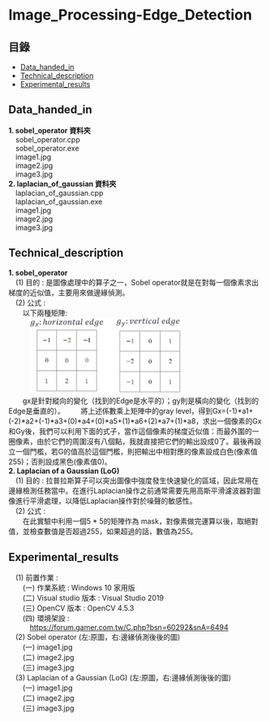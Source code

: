# Image_Processing-Edge_Detection
## 目錄
 - [Data_handed_in](#Data_handed_in)
 - [Technical_description](#Technical_description)
 - [Experimental_results](#Experimental_results)
## Data_handed_in  
**1. sobel_operator 資料夾**  
&emsp;sobel_operator.cpp    
&emsp;sobel_operator.exe    
&emsp;image1.jpg   
&emsp;image2.jpg   
&emsp;image3.jpg     
**2. laplacian_of_gaussian 資料夾**  
&emsp;laplacian_of_gaussian.cpp    
&emsp;laplacian_of_gaussian.exe    
&emsp;image1.jpg   
&emsp;image2.jpg   
&emsp;image3.jpg     
## Technical_description  
**1. sobel_operator**   
&emsp;(1) 目的 : 是圖像處理中的算子之一，Sobel operator就是在對每一個像素求出梯度的近似值，主要用來做邊緣偵測。   
&emsp;(2) 公式 :   
&emsp;&emsp;以下兩種矩陣:   
&emsp;&emsp;&emsp;<img src="https://github.com/csiemichelin/Image_Processing-Edge_Detection/blob/main/tech_image/1.png" width="300" height="150">    
&emsp;&emsp;gx是針對縱向的變化（找到的Edge是水平的）；gy則是橫向的變化（找到的Edge是垂直的）。
&emsp;&emsp;將上述係數乘上矩陣中的gray level，得到Gx=(-1)*a1+(-2)*a2+(-1)*a3+(0)*a4+(0)*a5+(1)*a6+(2)*a7+(1)*a8，求出一個像素的Gx和Gy後，我們可以利用下面的式子，當作這個像素的梯度近似值：而最外圍的一圈像素，由於它們的周圍沒有八個點，我就直接把它們的輸出設成0了。最後再設立一個門檻，若G的值高於這個門檻，則把輸出中相對應的像素設成白色(像素值255)；否則設成黑色(像素值0)。   
**2. Laplacian of a Gaussian (LoG)**   
&emsp;(1) 目的 : 拉普拉斯算子可以突出圖像中強度發生快速變化的區域，因此常用在邊緣檢測任務當中。在進行Laplacian操作之前通常需要先用高斯平滑濾波器對圖像進行平滑處理，以降低Laplacian操作對於噪聲的敏感性。  
&emsp;(2) 公式 :  
&emsp;&emsp;在此實驗中利用一個5 * 5的矩陣作為 mask，對像素做完運算以後，取絕對值，並檢查數值是否超過255，如果超過的話，數值為255。   
## Experimental_results   
&emsp;(1) 前置作業 :   
&emsp;&emsp;(一) 作業系統 : Windows 10 家用版     
&emsp;&emsp;(二) Visual studio 版本 : Visual Studio 2019     
&emsp;&emsp;(三) OpenCV 版本 : OpenCV 4.5.3     
&emsp;&emsp;(四) 環境架設 :        
&emsp;&emsp;&emsp;https://forum.gamer.com.tw/C.php?bsn=60292&snA=6494   
&emsp;(2) Sobel operator (左:原圖，右:邊緣偵測後後的圖)    
&emsp;&emsp;(一) image1.jpg   
&emsp;&emsp;(二) image2.jpg   
&emsp;&emsp;(三) image3.jpg   
&emsp;(3) Laplacian of a Gaussian (LoG) (左:原圖，右:邊緣偵測後後的圖)   
&emsp;&emsp;(一) image1.jpg   
&emsp;&emsp;(二) image2.jpg   
&emsp;&emsp;(三) image3.jpg   
